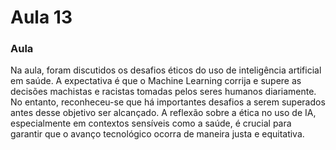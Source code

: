 # Aula 13

### **Aula**

Na aula, foram discutidos os desafios éticos do uso de inteligência artificial em saúde. A expectativa é que o Machine Learning corrija e supere as decisões machistas e racistas tomadas pelos seres humanos diariamente. No entanto, reconheceu-se que há importantes desafios a serem superados antes desse objetivo ser alcançado. A reflexão sobre a ética no uso de IA, especialmente em contextos sensíveis como a saúde, é crucial para garantir que o avanço tecnológico ocorra de maneira justa e equitativa.
